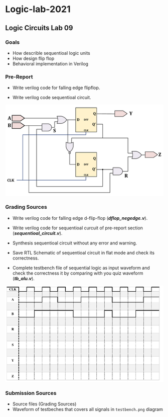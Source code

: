 # Logic-lab-2021

## Logic Circuits Lab 09

### Goals

- How describle sequentioal logic units 
- How design flip flop
- Behavioral implementation in Verilog

### Pre-Report
* Write verilog code for falling edge flipflop.

* Write verilog code sequentioal circuit.

![SEQUENTIAL](./raw/sequential.png)

### Grading Sources

* Write verilog code for falling edge d-flip-flop (***dflop_negedge.v***).

* Write verilog code for sequentioal curcuit of pre-report section (***sequentioal_circuit.v***).

* Synthesis sequentioal circuit without any error and warning.

* Save RTL Schematic of sequentioal circuit in flat mode and check its correctness.

* Complete testbench file of sequential logic as input waveform and check the correctness it by comparing with you quiz waveform (***tb_alu.v***).

![SEQUENTIAL_WAVE](./raw/sequential_wave.png)

### Submission Sources
* Source files (Grading Sources)
* Waveform of testbeches that covers all signals in `testbench.png` diagram
